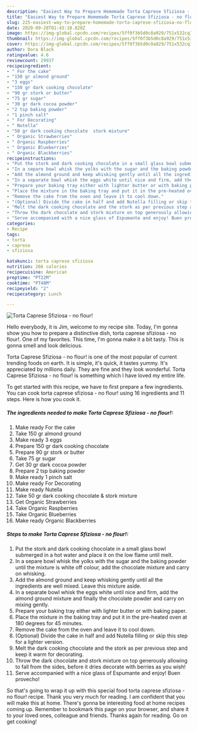 ```yaml
---
description: "Easiest Way to Prepare Homemade Torta Caprese Sfiziosa - no flour!"
title: "Easiest Way to Prepare Homemade Torta Caprese Sfiziosa - no flour!"
slug: 225-easiest-way-to-prepare-homemade-torta-caprese-sfiziosa-no-flour
date: 2020-09-28T01:43:18.828Z
image: https://img-global.cpcdn.com/recipes/5ff0f3b5d0c8a929/751x532cq70/torta-caprese-sfiziosa-no-flour-recipe-main-photo.jpg
thumbnail: https://img-global.cpcdn.com/recipes/5ff0f3b5d0c8a929/751x532cq70/torta-caprese-sfiziosa-no-flour-recipe-main-photo.jpg
cover: https://img-global.cpcdn.com/recipes/5ff0f3b5d0c8a929/751x532cq70/torta-caprese-sfiziosa-no-flour-recipe-main-photo.jpg
author: Dora Black
ratingvalue: 4.6
reviewcount: 29937
recipeingredient:
- " For the cake"
- "150 gr almond ground"
- "3 eggs"
- "150 gr dark cooking chocolate"
- "90 gr stork or butter"
- "75 gr sugar"
- "30 gr dark cocoa powder"
- "2 tsp baking powder"
- "1 pinch salt"
- " For Decorating"
- " Nutella"
- "50 gr dark cooking chocolate  stork mixture"
- " Organic Strawberries"
- " Organic Raspberries"
- " Organic Blueberries"
- " Organic Blackberries"
recipeinstructions:
- "Put the stork and dark cooking chocolate in a small glass bowl submerged in a hot water and place it on the low flame until melt."
- "In a separe bowl whisk the yolks with the sugar and the baking powder until the mixture is white off colour, add the chocolate mixture and carry on whisking."
- "Add the almond ground and keep whisking gently until all the ingredients are well mixed. Leave this mixture aside."
- "In a separate bowl whisk the eggs white until nice and firm, add the almond ground mixture and finally the chocolate powder and carry on mixing gently."
- "Prepare your baking tray either with lighter butter or with baking paper."
- "Place the mixture in the baking tray and put it in the pre-heated oven at 180 degrees for 45 minutes."
- "Remove the cake from the oven and leave it to cool down."
- "(Optional) Divide the cake in half and add Nutella filling or skip this step for a lighter version."
- "Melt the dark cooking chocolate and the stork as per previous step and keep it warm for decorating."
- "Throw the dark chocolate and stork mixture on top generously allowing to fall from the sides, before it dries decorate with berries as you wish!"
- "Serve accompanied with a nice glass of Espumante and enjoy! Buen provecho!"
categories:
- Recipe
tags:
- torta
- caprese
- sfiziosa

katakunci: torta caprese sfiziosa 
nutrition: 266 calories
recipecuisine: American
preptime: "PT22M"
cooktime: "PT48M"
recipeyield: "2"
recipecategory: Lunch

---
```



![Torta Caprese Sfiziosa - no flour!](https://img-global.cpcdn.com/recipes/5ff0f3b5d0c8a929/751x532cq70/torta-caprese-sfiziosa-no-flour-recipe-main-photo.jpg)

Hello everybody, it is Jim, welcome to my recipe site. Today, I'm gonna show you how to prepare a distinctive dish, torta caprese sfiziosa - no flour!. One of my favorites. This time, I'm gonna make it a bit tasty. This is gonna smell and look delicious.

Torta Caprese Sfiziosa - no flour! is one of the most popular of current trending foods on earth. It is simple, it's quick, it tastes yummy. It's appreciated by millions daily. They are fine and they look wonderful. Torta Caprese Sfiziosa - no flour! is something which I have loved my entire life.




To get started with this recipe, we have to first prepare a few ingredients. You can cook torta caprese sfiziosa - no flour! using 16 ingredients and 11 steps. Here is how you cook it.

<!--inarticleads1-->

##### The ingredients needed to make Torta Caprese Sfiziosa - no flour!:

1. Make ready  For the cake
1. Take 150 gr almond ground
1. Make ready 3 eggs
1. Prepare 150 gr dark cooking chocolate
1. Prepare 90 gr stork or butter
1. Take 75 gr sugar
1. Get 30 gr dark cocoa powder
1. Prepare 2 tsp baking powder
1. Make ready 1 pinch salt
1. Make ready  For Decorating
1. Make ready  Nutella
1. Take 50 gr dark cooking chocolate &amp; stork mixture
1. Get  Organic Strawberries
1. Take  Organic Raspberries
1. Take  Organic Blueberries
1. Make ready  Organic Blackberries




<!--inarticleads2-->

##### Steps to make Torta Caprese Sfiziosa - no flour!:

1. Put the stork and dark cooking chocolate in a small glass bowl submerged in a hot water and place it on the low flame until melt.
1. In a separe bowl whisk the yolks with the sugar and the baking powder until the mixture is white off colour, add the chocolate mixture and carry on whisking.
1. Add the almond ground and keep whisking gently until all the ingredients are well mixed. Leave this mixture aside.
1. In a separate bowl whisk the eggs white until nice and firm, add the almond ground mixture and finally the chocolate powder and carry on mixing gently.
1. Prepare your baking tray either with lighter butter or with baking paper.
1. Place the mixture in the baking tray and put it in the pre-heated oven at 180 degrees for 45 minutes.
1. Remove the cake from the oven and leave it to cool down.
1. (Optional) Divide the cake in half and add Nutella filling or skip this step for a lighter version.
1. Melt the dark cooking chocolate and the stork as per previous step and keep it warm for decorating.
1. Throw the dark chocolate and stork mixture on top generously allowing to fall from the sides, before it dries decorate with berries as you wish!
1. Serve accompanied with a nice glass of Espumante and enjoy! Buen provecho!




So that's going to wrap it up with this special food torta caprese sfiziosa - no flour! recipe. Thank you very much for reading. I am confident that you will make this at home. There's gonna be interesting food at home recipes coming up. Remember to bookmark this page on your browser, and share it to your loved ones, colleague and friends. Thanks again for reading. Go on get cooking!
